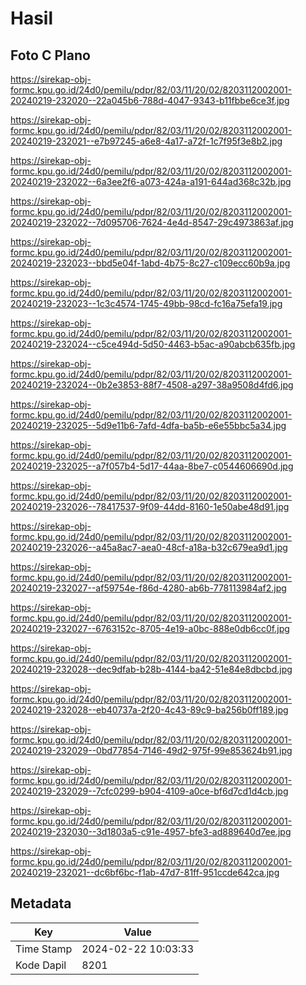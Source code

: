 # Hasil

## Foto C Plano

https://sirekap-obj-formc.kpu.go.id/24d0/pemilu/pdpr/82/03/11/20/02/8203112002001-20240219-232020--22a045b6-788d-4047-9343-b11fbbe6ce3f.jpg

https://sirekap-obj-formc.kpu.go.id/24d0/pemilu/pdpr/82/03/11/20/02/8203112002001-20240219-232021--e7b97245-a6e8-4a17-a72f-1c7f95f3e8b2.jpg

https://sirekap-obj-formc.kpu.go.id/24d0/pemilu/pdpr/82/03/11/20/02/8203112002001-20240219-232022--6a3ee2f6-a073-424a-a191-644ad368c32b.jpg

https://sirekap-obj-formc.kpu.go.id/24d0/pemilu/pdpr/82/03/11/20/02/8203112002001-20240219-232022--7d095706-7624-4e4d-8547-29c4973863af.jpg

https://sirekap-obj-formc.kpu.go.id/24d0/pemilu/pdpr/82/03/11/20/02/8203112002001-20240219-232023--bbd5e04f-1abd-4b75-8c27-c109ecc60b9a.jpg

https://sirekap-obj-formc.kpu.go.id/24d0/pemilu/pdpr/82/03/11/20/02/8203112002001-20240219-232023--1c3c4574-1745-49bb-98cd-fc16a75efa19.jpg

https://sirekap-obj-formc.kpu.go.id/24d0/pemilu/pdpr/82/03/11/20/02/8203112002001-20240219-232024--c5ce494d-5d50-4463-b5ac-a90abcb635fb.jpg

https://sirekap-obj-formc.kpu.go.id/24d0/pemilu/pdpr/82/03/11/20/02/8203112002001-20240219-232024--0b2e3853-88f7-4508-a297-38a9508d4fd6.jpg

https://sirekap-obj-formc.kpu.go.id/24d0/pemilu/pdpr/82/03/11/20/02/8203112002001-20240219-232025--5d9e11b6-7afd-4dfa-ba5b-e6e55bbc5a34.jpg

https://sirekap-obj-formc.kpu.go.id/24d0/pemilu/pdpr/82/03/11/20/02/8203112002001-20240219-232025--a7f057b4-5d17-44aa-8be7-c0544606690d.jpg

https://sirekap-obj-formc.kpu.go.id/24d0/pemilu/pdpr/82/03/11/20/02/8203112002001-20240219-232026--78417537-9f09-44dd-8160-1e50abe48d91.jpg

https://sirekap-obj-formc.kpu.go.id/24d0/pemilu/pdpr/82/03/11/20/02/8203112002001-20240219-232026--a45a8ac7-aea0-48cf-a18a-b32c679ea9d1.jpg

https://sirekap-obj-formc.kpu.go.id/24d0/pemilu/pdpr/82/03/11/20/02/8203112002001-20240219-232027--af59754e-f86d-4280-ab6b-778113984af2.jpg

https://sirekap-obj-formc.kpu.go.id/24d0/pemilu/pdpr/82/03/11/20/02/8203112002001-20240219-232027--6763152c-8705-4e19-a0bc-888e0db6cc0f.jpg

https://sirekap-obj-formc.kpu.go.id/24d0/pemilu/pdpr/82/03/11/20/02/8203112002001-20240219-232028--dec9dfab-b28b-4144-ba42-51e84e8dbcbd.jpg

https://sirekap-obj-formc.kpu.go.id/24d0/pemilu/pdpr/82/03/11/20/02/8203112002001-20240219-232028--eb40737a-2f20-4c43-89c9-ba256b0ff189.jpg

https://sirekap-obj-formc.kpu.go.id/24d0/pemilu/pdpr/82/03/11/20/02/8203112002001-20240219-232029--0bd77854-7146-49d2-975f-99e853624b91.jpg

https://sirekap-obj-formc.kpu.go.id/24d0/pemilu/pdpr/82/03/11/20/02/8203112002001-20240219-232029--7cfc0299-b904-4109-a0ce-bf6d7cd1d4cb.jpg

https://sirekap-obj-formc.kpu.go.id/24d0/pemilu/pdpr/82/03/11/20/02/8203112002001-20240219-232030--3d1803a5-c91e-4957-bfe3-ad889640d7ee.jpg

https://sirekap-obj-formc.kpu.go.id/24d0/pemilu/pdpr/82/03/11/20/02/8203112002001-20240219-232021--dc6bf6bc-f1ab-47d7-81ff-951ccde642ca.jpg


## Metadata

| Key        | Value               |
| ---------- | ------------------- |
| Time Stamp | 2024-02-22 10:03:33 |
| Kode Dapil | 8201                |



